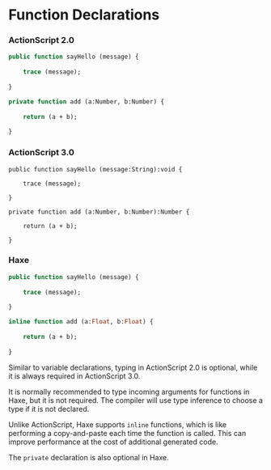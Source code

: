 # Function Declarations

### ActionScript 2.0

```haxe
public function sayHello (message) {
    
    trace (message);
    
}

private function add (a:Number, b:Number) {
    
    return (a + b);
    
}
```

### ActionScript 3.0

```as3
public function sayHello (message:String):void {
    
    trace (message);
    
}

private function add (a:Number, b:Number):Number {
    
    return (a + b);
    
}
```

### Haxe

```haxe
public function sayHello (message) {
    
    trace (message);
    
}

inline function add (a:Float, b:Float) {
    
    return (a + b);
    
}
```

Similar to variable declarations, typing in ActionScript 2.0 is optional, while it is always required in ActionScript 3.0.

It is normally recommended to type incoming arguments for functions in Haxe, but it is not required. The compiler will use type inference to choose a type if it is not declared.

Unlike ActionScript, Haxe supports `inline` functions, which is like performing a copy-and-paste each time the function is called. This can improve performance at the cost of additional generated code.

The `private` declaration is also optional in Haxe.